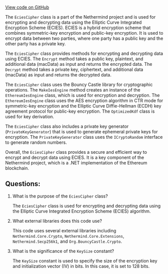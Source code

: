[View code on GitHub](https://github.com/nethermindeth/nethermind/Nethermind.Crypto/EciesCipher.cs)

The `EciesCipher` class is a part of the Nethermind project and is used for encrypting and decrypting data using the Elliptic Curve Integrated Encryption Scheme (ECIES). ECIES is a hybrid encryption scheme that combines symmetric-key encryption and public-key encryption. It is used to encrypt data between two parties, where one party has a public key and the other party has a private key.

The `EciesCipher` class provides methods for encrypting and decrypting data using ECIES. The `Encrypt` method takes a public key, plaintext, and additional data (macData) as input and returns the encrypted data. The `Decrypt` method takes a private key, ciphertext, and additional data (macData) as input and returns the decrypted data. 

The `EciesCipher` class uses the Bouncy Castle library for cryptographic operations. The `MakeIesEngine` method creates an instance of the `EthereumIesEngine` class, which is used for encryption and decryption. The `EthereumIesEngine` class uses the AES encryption algorithm in CTR mode for symmetric-key encryption and the Elliptic Curve Diffie-Hellman (ECDH) key agreement protocol for public-key encryption. The `OptimizedKdf` class is used for key derivation.

The `EciesCipher` class also includes a private key generator (`PrivateKeyGenerator`) that is used to generate ephemeral private keys for encryption. The `PrivateKeyGenerator` class uses the `ICryptoRandom` interface to generate random numbers.

Overall, the `EciesCipher` class provides a secure and efficient way to encrypt and decrypt data using ECIES. It is a key component of the Nethermind project, which is a .NET implementation of the Ethereum blockchain.
## Questions: 
 1. What is the purpose of the `EciesCipher` class?
    
    The `EciesCipher` class is used for encrypting and decrypting data using the Elliptic Curve Integrated Encryption Scheme (ECIES) algorithm.

2. What external libraries does this code use?
    
    This code uses several external libraries including `Nethermind.Core.Crypto`, `Nethermind.Core.Extensions`, `Nethermind.Secp256k1`, and `Org.BouncyCastle.Crypto`.

3. What is the significance of the `KeySize` constant?
    
    The `KeySize` constant is used to specify the size of the encryption key and initialization vector (IV) in bits. In this case, it is set to 128 bits.